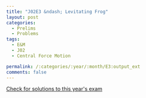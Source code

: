 ```yaml
---
title: "J02E3 &ndash; Levitating Frog"
layout: post
categories:
  - Prelims
  - Problems
tags:
  - E&M
  - J02
  - Central Force Motion

permalink: /:categories/:year/:month/E3:output_ext
comments: false
---
```

<object data="2002J3E.pdf" type="application/pdf" width="100%" height="500"></object>
<div class="message"><a href='https://princetonprelim.com/prelim/8/'>Check for solutions to this year's exam</a></div>